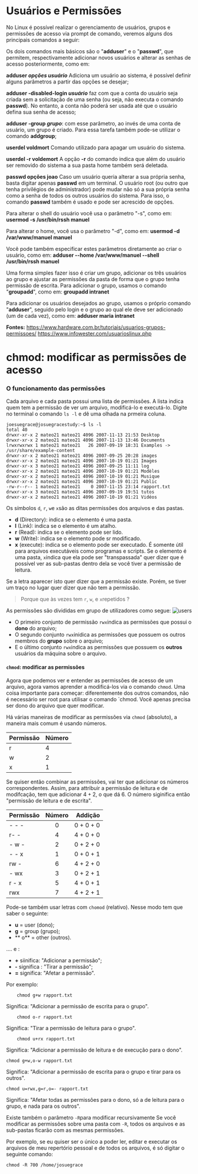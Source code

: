 # Usuários e Permissões
 
No Linux é possível realizar o gerenciamento de usuários, grupos e permissões de acesso via prompt de comando, veremos alguns dos principais comandos a seguir:
 
Os dois comandos mais básicos são o "**adduser**" e o "**passwd**", que permitem, respectivamente adicionar novos usuários e alterar as senhas de acesso posteriormente, como em:
 
**adduser _opções usuário_**
Adiciona um usuário ao sistema, é possível definir alguns parâmetros a partir das opções se desejar;
 
**adduser -disabled-login _usuário_** faz com que a conta do usuário seja criada sem a solicitação de uma senha (ou seja, não executa o comando **passwd**). No entanto, a conta não poderá ser usada até que o usuário defina sua senha de acesso;
 
**adduser -group _grupo_**: com esse parâmetro, ao invés de uma conta de usuário, um grupo é criado. Para essa tarefa também pode-se utilizar o comando **addgroup**;
 
**userdel voldmort**
Comando utilizado para apagar um usuário do sistema.
 
**userdel -r voldemort**
A opção **-r** do comando indica que além do usuário ser removido do sistema a sua pasta home também será deletada.
 
**passwd opções joao**
Caso um usuário queria alterar a sua própria senha, basta digitar apenas **passwd** em um terminal. O usuário root (ou outro que tenha privilégios de administrador) pode mudar não só a sua própria senha como a senha de todos os outros usuários do sistema. Para isso, o comando **passwd** também é usado e pode ser acrescido de opções.
 
Para alterar o shell do usuário você usa o parâmetro "-s", como em:
**usermod -s /usr/bin/rssh manuel**
 
Para alterar o home, você usa o parâmetro "-d", como em:
**usermod -d /var/www/manuel manuel**
 
Você pode também especificar estes parâmetros diretamente ao criar o usuário, como em:
**adduser --home /var/www/manuel --shell /usr/bin/rssh manuel**
 
Uma forma simples fazer isso é criar um grupo, adicionar os três usuários ao grupo e ajustar as permissões da pasta de forma que o grupo tenha permissão de escrita. Para adicionar o grupo, usamos o comando "**groupadd**", como em:
**groupadd intranet**
 
Para adicionar os usuários desejados ao grupo, usamos o próprio comando "**adduser**", seguido pelo login e o grupo ao qual ele deve ser adicionado (um de cada vez), como em:
**adduser maria intranet**
 
**Fontes:**
        https://www.hardware.com.br/tutoriais/usuarios-grupos-permissoes/
        https://www.infowester.com/usuarioslinux.php

# chmod: modificar as permissões de acesso

### O funcionamento das permissões

Cada arquivo e cada pasta possui uma lista de permissões. A lista indica quem tem a permissão de ver um arquivo, modificá-lo e executá-lo.
Digite no terminal o comando `ls -l` e dê uma olhada na prmeira coluna.

	joesuegrace@josuegracestudy:~$ ls -l
	total 40
	drwxr-xr-x 2 mateo21 mateo21 4096 2007-11-13 21:53 Desktop
	drwxr-xr-x 2 mateo21 mateo21 4096 2007-11-13 13:46 Documents
	lrwxrwxrwx 1 mateo21 mateo21   26 2007-09-19 18:31 Examples -> /usr/share/example-content
	drwxr-xr-x 2 mateo21 mateo21 4096 2007-09-25 20:28 images
	drwxr-xr-x 2 mateo21 mateo21 4096 2007-10-19 01:21 Images
	drwxr-xr-x 3 mateo21 mateo21 4096 2007-09-25 11:11 log
	drwxr-xr-x 2 mateo21 mateo21 4096 2007-10-19 01:21 Modèles
	drwxr-xr-x 2 mateo21 mateo21 4096 2007-10-19 01:21 Musique
	drwxr-xr-x 2 mateo21 mateo21 4096 2007-10-19 01:21 Public
	-rw-r--r-- 1 mateo21 mateo21    0 2007-11-15 23:14 rapport.txt
	drwxr-xr-x 3 mateo21 mateo21 4096 2007-09-19 19:51 tutos
	drwxr-xr-x 2 mateo21 mateo21 4096 2007-10-19 01:21 Vidéos

Os símbolos `d`, `r`, `w`e `x`são as ditas permissões dos arquivos e das pastas.
* **d** (Directory): indica se o elemento é uma pasta.
* **l** (Link): indica se o elemento é um atalho.
* **r** (Read): indica se o elemento pode ser lido.
* **w** (Write): indica se o elemento pode sr modificado.
* **x** (execute): indica se o elemento pode ser executado. É somente útil para arquivos executáveis como programas e scripts. Se o elemento é uma pasta, `x`indica que ela pode ser "transpassada" quer dizer que é possível ver as sub-pastas dentro dela se você tiver a permissão de leitura.

Se a letra aparecer isto quer dizer que a permissão existe. Porém, se tiver um traço no lugar quer dizer que não tem a permissão.

> Porque que às vezes tem `r`, `w`, e `x`repetidos ?

As permissões são divididas em grupo de utilizadores como segue:
![users](https://github.com/josuegrace05/AulasBashLinux/blob/master/users_permisions.jpeg)
* O primeiro conjunto de permissão `rwx`indica as permissões que possui o **dono** do arquivo;
* O segundo conjunto `rwx`inidica as permissões que possuem os outros membros do **grupo** sobre o  arquivo;
* E o último conjunto `rwx`indica as permissões que possuem os **outros** usuários da máquina sobre o arquivo.

####  `chmod`: modificar as permissões 

Agora que podemos ver e entender as permissões de acesso de um arquivo, agora vamos aprender a modificá-los via o comando `chmod`. 
Uma coisa importante para começar: diferentemente dos outros comandos, não é necessário ser root para utilisar o comando `chmod. Você apenas precisa ser dono do arquivo que quer modificar.

Há várias maneiras de modificar as permissões via `chmod` (absoluto), a maneira mais comum é usando números.

| Permissão | Número |
| --------- |:-------|
| r         |   4    |
| w         |   2    |
| x         | 1      |

Se quiser então combinar as permissões, vai ter que adicionar os números correspondentes. Assim, para attribuir a permissão de leitura e de modifcação, tem que adicionar $4 +2$, o que dá 6. O número siginifica então "permissão de leitura e de escrita".

| Permissão | Número | Addição |
| ------------ | :---------: | ----:| 
| - - - | 0 | 0 + 0 + 0 |
| r- - | 4 | 4 + 0 + 0 |
|- w - | 2 | 0 + 2 + 0 |
| - - x| 1 | 0 + 0 + 1|
| rw - | 6 | 4 + 2 + 0 |
| - wx | 3 | 0 + 2 + 1 |
| r - x | 5 | 4 + 0 + 1 |
|rwx | 7 | 4 + 2 + 1 |

Pode-se também usar letras com `chomod` (relativo).
Nesse modo tem que saber o seguinte:
* **u** = user (dono);
* **g** = group (grupo);
* ** o** = other (outros).

.... e :
* **+** siinifica: "Adicionar a permissão";
* **-** significa : "Tirar a permissão";
* **=** significa: "Afetar a permissão".

Por exemplo:

		chmod g+w rapport.txt
Significa: "Adicionar a permissão de escrita para o grupo".
		
		chmod o-r rapport.txt
Significa: "Tirar a permissão de leitura para o grupo".
	
		chmod u+rx rapport.txt		
Significa: "Adicionar a permissão de leitura e de execução para o dono".
	
	chmod g+w,o-w rapport.txt
Significa: "Adicionar a permissão de escrita para o grupo e tirar para os outros".

	chmod u=rwx,g=r,o=- rapport.txt
Significa: "Afetar todas as  permissôes para o dono, só a de leitura para o grupo, e nada para os outros".

 Existe também o parâmetro `-R`para modificar recursivamente
Se você modificar  as permissões sobre uma pasta com `-R`, todos os arquivos e as sub-pastas ficarão com as mesmas permissões.

Por exemplo, se eu quiser ser o único a poder ler, editar e executar os arquivos de meu repertório pessoal e de todos os arquivos, é só digitar o seguinte comando:

	chmod -R 700 /home/josuegrace
	
